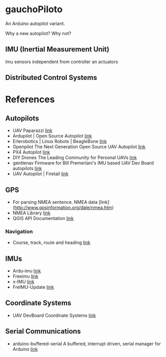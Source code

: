 # gauchoPiloto
An Arduino autopilot variant.

Why a new autopilot? Why not?

## IMU (Inertial Measurement Unit) 

Imu sensors independent from controller an actuators

## Distributed Control Systems

# References

## Autopilots

 * UAV Paparazzi [link](http://wiki.paparazziuav.org)
 * Ardupilot | Open Source Autopilot [link](http://wiki.paparazziuav.org)
 * Erlerobotics | Linux Robots | BeagleBone  [link](http://erlerobotics.com/blog/home-creative/)
 * Openpilot  The Next Generation Open Source UAV Autopilot [link](https://www.openpilot.org/)
 * PX4 Autopilot [link](https://pixhawk.org)
 * DIY Drones The Leading Community for Personal UAVs [link](http://diydrones.com/)
 * gentlenav Firmware for Bill Premerlani's IMU based UAV Dev Board autopilots [link](https://code.google.com/p/gentlenav/)
 * UAV Autopilot | Firetail [link](http://www.firetailuav.com/index.php/blog)


## GPS

 *  For parsing NMEA sentence. NMEA data [link] (http://www.gpsinformation.org/dale/nmea.htm)
 *  NMEA Library [link](http://nmea.sourceforge.net/)
 *  QGIS API Documentation [link](http://qgis.org/api/struct__nmeaINFO.html)

### Navigation
 * Course, track, route and heading [link](http://en.wikipedia.org/wiki/Course_%28navigation%29)

## IMUs
 * Ardu-imu [link](https://code.google.com/p/ardu-imu/wiki/ArduIMUV4)
 * Freeimu [link](http://www.varesano.net/topic/freeimu)
 * x-IMU   [link](http://www.x-io.co.uk/)
 * FreIMU-Update [link](https://github.com/mjs513/FreeIMU-Updates)

## Coordinate Systems
 * UAV DevBoard Coordinate Systems [link](https://code.google.com/p/gentlenav/wiki/UDBCoordinateSystems)

## Serial Communications
  * arduino-buffered-serial A buffered, interrupt driven, serial manager for Arduino [link](https://code.google.com/p/arduino-buffered-serial/) 
